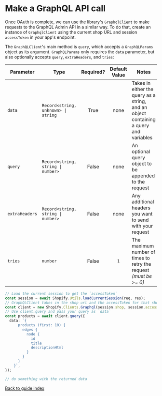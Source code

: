 # Make a GraphQL API call

Once OAuth is complete, we can use the library's `GraphqlClient` to make requests to the GraphQL Admin API in a similar way. To do that, create an instance of `GraphqlClient` using the current shop URL and session `accessToken` in your app's endpoint.

The `GraphQLClient`'s main method is `query`, which accepts a `GraphQLParams` object as its argument. `GraphQLParams` only requires the `data` parameter, but also optionally accepts `query`, `extraHeaders`, and `tries`:

| Parameter      | Type                                | Required? | Default Value | Notes                                                                                 |
| -------------- | ----------------------------------- | :-------: | :-----------: | ------------------------------------------------------------------------------------- |
| `data`         | `Record<string, unknown> \| string` |   True    |     none      | Takes in either the query as a string, and an object containing a query and variables |
| `query`        | `Record<string, string \| number>`  |   False   |     none      | An optional query object to be appended to the request                                |
| `extraHeaders` | `Record<string, string \| number>`  |   False   |     none      | Any additional headers you want to send with your request                             |
| `tries`        | `number`                            |   False   |      `1`      | The maximum number of times to retry the request _(must be >= 0)_                     |

```ts
// Load the current session to get the `accessToken`
const session = await Shopify.Utils.loadCurrentSession(req, res);
// GraphQLClient takes in the shop url and the accessToken for that shop.
const client = new Shopify.Clients.Graphql(session.shop, session.accessToken);
// Use client.query and pass your query as `data`
const products = await client.query({
  data: `{
      products (first: 10) {
        edges {
          node {
            id
            title
            descriptionHtml
          }
        }
      }
    }`,
});

// do something with the returned data
```

[Back to guide index](../README.md)
